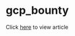 # gcp_bounty

Click [here](https://medium.com/@haikhalroy/running-an-ethereum-validator-node-google-cloud-challenge-4445bfbdf2a9) to view article
